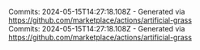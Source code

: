 Commits: 2024-05-15T14:27:18.108Z - Generated via https://github.com/marketplace/actions/artificial-grass
<br>
Commits: 2024-05-15T14:27:18.108Z - Generated via https://github.com/marketplace/actions/artificial-grass
<br>
